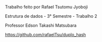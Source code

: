 Trabalho feito por Rafael Tsutomu Jyoboji

Estrutura de dados - 3° Semestre - Trabalho 2

Professor Edson Takashi Matsubara

https://github.com/rafaelTsu/duplo_hash
